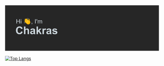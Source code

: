 ![Screenshot](header.png)

[![Top Langs](https://github-readme-stats.vercel.app/api/top-langs/?username=chakraskun&layout=compact)](https://github.com/anuraghazra/github-readme-stats)
